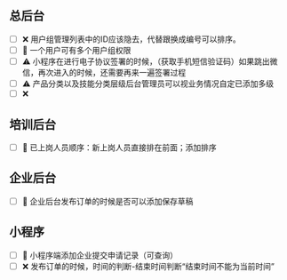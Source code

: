 ## 总后台

- [ ] :x: 用户组管理列表中的ID应该隐去，代替跟换成编号可以排序。
- [ ] :memo: 一个用户可有多个用户组权限
- [ ] :warning: 小程序在进行电子协议签署的时候，（获取手机短信验证码）如果跳出微信，再次进入的时候，还需要再来一遍签署过程
- [ ] :warning: 产品分类以及技能分类层级后台管理员可以视业务情况自定已添加多级
- [ ] :x: 

## 培训后台
- [ ] :memo: 已上岗人员顺序：新上岗人员直接排在前面；添加排序

## 企业后台
- [ ] :memo: 企业后台发布订单的时候是否可以添加保存草稿


## 小程序
- [ ] :memo: 小程序端添加企业提交申请记录（可查询）
- [ ] :x: 发布订单的时候，时间的判断-结束时间判断“结束时间不能为当前时间”
